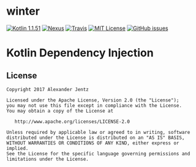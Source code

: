 # winter

[![Kotlin 1.1.51](https://img.shields.io/badge/Kotlin-1.1-blue.svg)](http://kotlinlang.org)
[![Nexus](https://img.shields.io/nexus/s/https/oss.sonatype.org/io.jentz/winter.svg)](https://oss.sonatype.org/content/repositories/snapshots/io/jentz/)
[![Travis](https://img.shields.io/travis/beyama/winter.svg)](https://travis-ci.org/beyama/winter/builds)
[![MIT License](https://img.shields.io/github/license/beyama/winter.svg)](https://github.com/beyama/winter/blob/master/LICENSE)
[![GitHub issues](https://img.shields.io/github/issues/beyama/winter.svg)](https://github.com/beyama/winter/issues)

Kotlin Dependency Injection
===========================

License
-------

    Copyright 2017 Alexander Jentz

    Licensed under the Apache License, Version 2.0 (the "License");
    you may not use this file except in compliance with the License.
    You may obtain a copy of the License at

       http://www.apache.org/licenses/LICENSE-2.0

    Unless required by applicable law or agreed to in writing, software
    distributed under the License is distributed on an "AS IS" BASIS,
    WITHOUT WARRANTIES OR CONDITIONS OF ANY KIND, either express or implied.
    See the License for the specific language governing permissions and
    limitations under the License.


